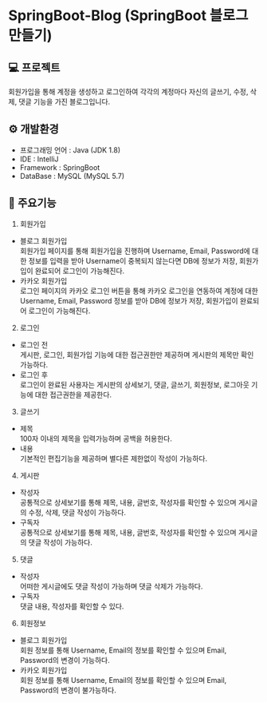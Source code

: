 # SpringBoot-Blog (SpringBoot 블로그 만들기)

## 💻 프로젝트 </br>
회원가입을 통해 계정을 생성하고 로그인하여 각각의 계정마다 자신의 글쓰기, 수정, 삭제, 댓글 기능을 가진 블로그입니다. 

## ⚙ 개발환경 </br>
- 프로그래밍 언어 : Java (JDK 1.8) </br>
- IDE : IntelliJ </br>
- Framework : SpringBoot </br>
- DataBase : MySQL (MySQL 5.7) </br>

## 🎈 주요기능 </br>
1. 회원가입 </br>
- 블로그 회원가입  </br>
회원가입 페이지를 통해 회원가입을 진행하며 Username, Email, Password에 대한 정보를 입력을 받아 Username이 중복되지 않는다면 DB에 정보가 저장, 회원가입이 완료되어 로그인이 가능해진다.  </br>
- 카카오 회원가입 </br>
로그인 페이지의 카카오 로그인 버튼을 통해 카카오 로그인을 연동하여 계정에 대한 Username, Email, Password 정보를 받아 DB에 정보가 저장, 회원가입이 완료되어 로그인이 가능해진다. </br>

2. 로그인  </br>
- 로그인 전 </br>
게시판, 로그인, 회원가입 기능에 대한 접근권한만 제공하며 게시판의 제목만 확인 가능하다. </br>
- 로그인 후 </br>
로그인이 완료된 사용자는 게시판의 상세보기, 댓글, 글쓰기, 회원정보, 로그아웃 기능에 대한 접근권한을 제공한다. </br>

3. 글쓰기 </br>
- 제목 </br>
100자 이내의 제목을 입력가능하며 공백을 허용한다. </br>
- 내용 </br>
기본적인 편집기능을 제공하며 별다른 제한없이 작성이 가능하다.  </br>

4. 게시판 </br>
- 작성자 </br>
공통적으로 상세보기를 통해 제목, 내용, 글번호, 작성자를 확인할 수 있으며 게시글의 수정, 삭제, 댓글 작성이 가능하다. </br>
- 구독자 </br>
공통적으로 상세보기를 통해 제목, 내용, 글번호, 작성자를 확인할 수 있으며 게시글의 댓글 작성이 가능하다. </br>


5. 댓글 </br>
- 작성자 </br>
어떠한 게시글에도 댓글 작성이 가능하며 댓글 삭제가 가능하다. </br>
- 구독자 </br>
댓글 내용, 작성자를 확인할 수 있다. </br>


6. 회원정보 </br>
- 블로그 회원가입 </br>
회원 정보를 통해 Username, Email의 정보를 확인할 수 있으며 Email, Password의 변경이 가능하다. </br>
- 카카오 회원가입 </br>
회원 정보를 통해 Username, Email의 정보를 확인할 수 있으며 Email, Password의 변경이 불가능하다. </br>



